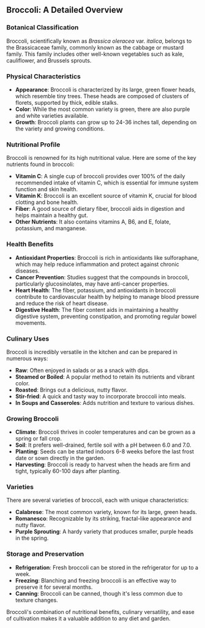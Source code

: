 ## Broccoli: A Detailed Overview

### Botanical Classification
Broccoli, scientifically known as *Brassica oleracea* var. *italica*, belongs to the Brassicaceae family, commonly known as the cabbage or mustard family. This family includes other well-known vegetables such as kale, cauliflower, and Brussels sprouts.

### Physical Characteristics
- **Appearance**: Broccoli is characterized by its large, green flower heads, which resemble tiny trees. These heads are composed of clusters of florets, supported by thick, edible stalks.
- **Color**: While the most common variety is green, there are also purple and white varieties available.
- **Growth**: Broccoli plants can grow up to 24-36 inches tall, depending on the variety and growing conditions.

### Nutritional Profile
Broccoli is renowned for its high nutritional value. Here are some of the key nutrients found in broccoli:

- **Vitamin C**: A single cup of broccoli provides over 100% of the daily recommended intake of vitamin C, which is essential for immune system function and skin health.
- **Vitamin K**: Broccoli is an excellent source of vitamin K, crucial for blood clotting and bone health.
- **Fiber**: A good source of dietary fiber, broccoli aids in digestion and helps maintain a healthy gut.
- **Other Nutrients**: It also contains vitamins A, B6, and E, folate, potassium, and manganese.

### Health Benefits
- **Antioxidant Properties**: Broccoli is rich in antioxidants like sulforaphane, which may help reduce inflammation and protect against chronic diseases.
- **Cancer Prevention**: Studies suggest that the compounds in broccoli, particularly glucosinolates, may have anti-cancer properties.
- **Heart Health**: The fiber, potassium, and antioxidants in broccoli contribute to cardiovascular health by helping to manage blood pressure and reduce the risk of heart disease.
- **Digestive Health**: The fiber content aids in maintaining a healthy digestive system, preventing constipation, and promoting regular bowel movements.

### Culinary Uses
Broccoli is incredibly versatile in the kitchen and can be prepared in numerous ways:
- **Raw**: Often enjoyed in salads or as a snack with dips.
- **Steamed or Boiled**: A popular method to retain its nutrients and vibrant color.
- **Roasted**: Brings out a delicious, nutty flavor.
- **Stir-fried**: A quick and tasty way to incorporate broccoli into meals.
- **In Soups and Casseroles**: Adds nutrition and texture to various dishes.

### Growing Broccoli
- **Climate**: Broccoli thrives in cooler temperatures and can be grown as a spring or fall crop.
- **Soil**: It prefers well-drained, fertile soil with a pH between 6.0 and 7.0.
- **Planting**: Seeds can be started indoors 6-8 weeks before the last frost date or sown directly in the garden.
- **Harvesting**: Broccoli is ready to harvest when the heads are firm and tight, typically 60-100 days after planting.

### Varieties
There are several varieties of broccoli, each with unique characteristics:
- **Calabrese**: The most common variety, known for its large, green heads.
- **Romanesco**: Recognizable by its striking, fractal-like appearance and nutty flavor.
- **Purple Sprouting**: A hardy variety that produces smaller, purple heads in the spring.

### Storage and Preservation
- **Refrigeration**: Fresh broccoli can be stored in the refrigerator for up to a week.
- **Freezing**: Blanching and freezing broccoli is an effective way to preserve it for several months.
- **Canning**: Broccoli can be canned, though it's less common due to texture changes.

Broccoli's combination of nutritional benefits, culinary versatility, and ease of cultivation makes it a valuable addition to any diet and garden.